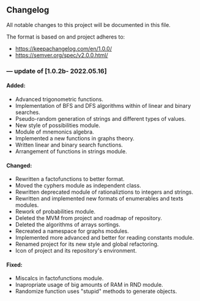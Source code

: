 ## Changelog

All notable changes to this project will be documented in this file.

The format is based on and project adheres to:

- https://keepachangelog.com/en/1.0.0/
- https://semver.org/spec/v2.0.0.html/

### — update of [1.0.2b- 2022.05.16]

#### Added:
- Advanced trigonometric functions.
- Implementation of BFS and DFS algorithms within of linear and binary searches.
- Pseudo-random generation of strings and different types of values.
- New style of possibilities module.
- Module of mnemonics algebra.
- Implemented a new functions in graphs theory.
- Written linear and binary search functions.
- Arrangement of functions in strings module.

#### Changed:
- Rewritten a factofunctions to better format.
- Moved the cyphers module as independent class.
- Rewritten deprecated module of rationaliztions to integers and strings.
- Rewritten and implemented new formats of enumerables and texts modules.
- Rework of probabilities module.
- Deleted the MVM from project and roadmap of repository.
- Deleted the algorithms of arrays sortings.
- Recreated a namespace for graphs modules.
- Implemented more advanced and better for reading constants module.
- Renamed project for its new style and global refactoring.
- Icon of project and its repository's environment.

#### Fixed:
- Miscalcs in factofunctions module.
- Inapropriate usage of big amounts of RAM in RND module.
- Randomize function uses "stupid" methods to generate objects.